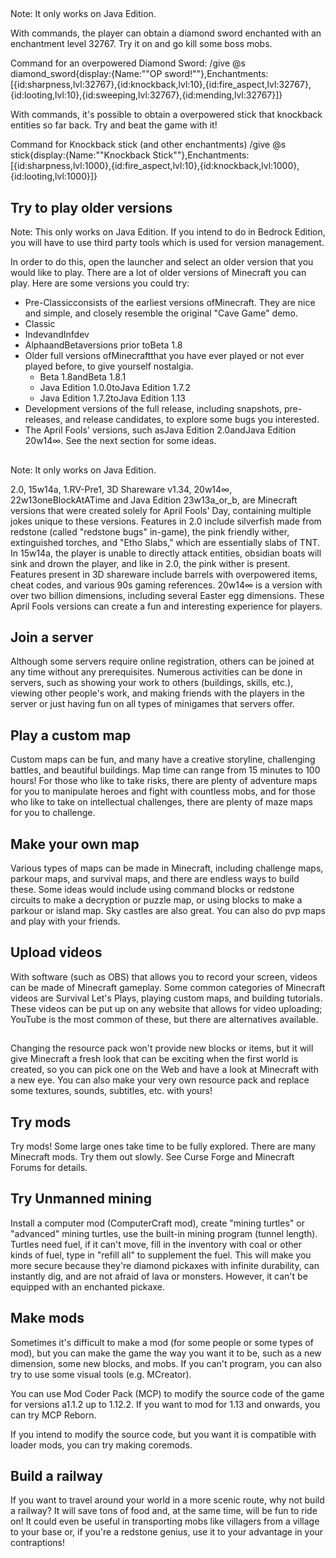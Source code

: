## 
Note: It only works on Java Edition.

With commands, the player can obtain a diamond sword enchanted with an enchantment level 32767. Try it on and go kill some boss mobs.

Command for an overpowered Diamond Sword:
/give @s diamond_sword{display:{Name:"\"OP sword!\""},Enchantments:[{id:sharpness,lvl:32767},{id:knockback,lvl:10},{id:fire_aspect,lvl:32767},{id:looting,lvl:10},{id:sweeping,lvl:32767},{id:mending,lvl:32767}]}

With commands, it's possible to obtain a overpowered stick that knockback entities so far back. Try and beat the game with it!

Command for Knockback stick (and other enchantments)
/give @s stick{display:{Name:"\"Knockback Stick\""},Enchantments:[{id:sharpness,lvl:1000},{id:fire_aspect,lvl:10},{id:knockback,lvl:1000},{id:looting,lvl:1000}]}

## Try to play older versions
Note: This only works on Java Edition. If you intend to do in Bedrock Edition, you will have to use third party tools which is used for version management.

In order to do this, open the launcher and select an older version that you would like to play. There are a lot of older versions of Minecraft you can play. Here are some versions you could try:

- Pre-Classicconsists of the earliest versions ofMinecraft. They are nice and simple, and closely resemble the original "Cave Game" demo.
- Classic
- IndevandInfdev
- AlphaandBetaversions prior toBeta 1.8
- Older full versions ofMinecraftthat you have ever played or not ever played before, to give yourself nostalgia.
	- Beta 1.8andBeta 1.8.1
	- Java Edition 1.0.0toJava Edition 1.7.2
	- Java Edition 1.7.2toJava Edition 1.13
- Development versions of the full release, including snapshots, pre-releases, and release candidates, to explore some bugs you interested.
- The April Fools' versions, such asJava Edition 2.0andJava Edition 20w14∞. See the next section for some ideas.

## 
Note: It only works on Java Edition.

2.0, 15w14a, 1.RV-Pre1, 3D Shareware v1.34, 20w14∞, 22w13oneBlockAtATime and Java Edition 23w13a_or_b, are Minecraft versions that were created solely for April Fools' Day, containing multiple jokes unique to these versions. Features in 2.0 include silverfish made from redstone (called "redstone bugs" in-game), the pink friendly wither, extinguished torches, and "Etho Slabs," which are essentially slabs of TNT. In 15w14a, the player is unable to directly attack entities, obsidian boats will sink and drown the player, and like in 2.0, the pink wither is present. Features present in 3D shareware include barrels with overpowered items, cheat codes, and various 90s gaming references. 20w14∞ is a version with over two billion dimensions, including several Easter egg dimensions. These April Fools versions can create a fun and interesting experience for players.



## Join a server
Although some servers require online registration, others can be joined at any time without any prerequisites. Numerous activities can be done in servers, such as showing your work to others (buildings, skills, etc.), viewing other people's work, and making friends with the players in the server or just having fun on all types of minigames that servers offer.

## Play a custom map
Custom maps can be fun, and many have a creative storyline, challenging battles, and beautiful buildings. Map time can range from 15 minutes to 100 hours! For those who like to take risks, there are plenty of adventure maps for you to manipulate heroes and fight with countless mobs, and for those who like to take on intellectual challenges, there are plenty of maze maps for you to challenge.

## Make your own map
Various types of maps can be made in Minecraft, including challenge maps, parkour maps, and survival maps, and there are endless ways to build these. Some ideas would include using command blocks or redstone circuits to make a decryption or puzzle map, or using blocks to make a parkour or island map. Sky castles are also great. You can also do pvp maps and play with your friends.

## Upload videos
With software (such as OBS) that allows you to record your screen, videos can be made of Minecraft gameplay. Some common categories of Minecraft videos are Survival Let's Plays, playing custom maps, and building tutorials. These videos can be put up on any website that allows for video uploading; YouTube is the most common of these, but there are alternatives available.

## 
Changing the resource pack won't provide new blocks or items, but it will give Minecraft a fresh look that can be exciting when the first world is created, so you can pick one on the Web and have a look at Minecraft with a new eye.
You can also make your very own resource pack and replace some textures, sounds, subtitles, etc. with yours!

## Try mods
Try mods! Some large ones take time to be fully explored.
There are many Minecraft mods. Try them out slowly. See Curse Forge and Minecraft Forums for details.

## Try Unmanned mining
Install a computer mod (ComputerCraft mod), create "mining turtles" or "advanced" mining turtles, use the built-in mining program (tunnel length). Turtles need fuel, if it can't move, fill in the inventory with coal or other kinds of fuel, type in "refill all" to supplement the fuel. This will make you more secure because they're diamond pickaxes with infinite durability, can instantly dig, and are not afraid of lava or monsters. However, it can't be equipped with an enchanted pickaxe.

## Make mods
Sometimes it's difficult to make a mod (for some people or some types of mod), but you can make the game the way you want it to be, such as a new dimension, some new blocks, and mobs. If you can't program, you can also try to use some visual tools (e.g. MCreator).

You can use Mod Coder Pack (MCP) to modify the source code of the game for versions a1.1.2 up to 1.12.2. If you want to mod for 1.13 and onwards, you can try MCP Reborn. 

If you intend to modify the source code, but you want it is compatible with loader mods, you can try making coremods.  

## Build a railway
If you want to travel around your world in a more scenic route, why not build a railway? It will save tons of food and, at the same time, will be fun to ride on! It could even be useful in transporting mobs like villagers from a village to your base or, if you're a redstone genius, use it to your advantage in your contraptions!

